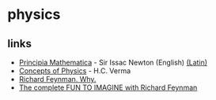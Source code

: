 # physics

## links

- [Principia Mathematica](https://redlightrobber.com/red/links_pdf/Isaac-Newton-Principia-English-1846.pdf) - Sir Issac Newton (English) [(Latin)](https://archive.org/details/principia00newtuoft/)
- [Concepts of Physics](https://en.wikipedia.org/wiki/Special:BookSources?isbn=8177091875) -  H.C. Verma
- [Richard Feynman. Why.](https://redirect.invidious.io/watch?v=36GT2zI8lVA)
- [The complete FUN TO IMAGINE with Richard Feynman](https://redirect.invidious.io/watch?v=P1ww1IXRfTA)
